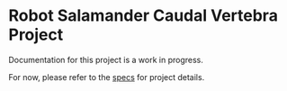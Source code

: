 # Robot Salamander Caudal Vertebra Project
Documentation for this project is a work in progress.

For now, please refer to the [specs](specs.yaml) for project details.
